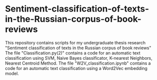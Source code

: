 # Sentiment-classification-of-texts-in-the-Russian-corpus-of-book-reviews
This repository contains scripts for my undergraduate thesis research "Sentiment classification of texts in the Russian corpus of book reviews"
The file "Classification.py(2)" contains a code for an automatic text classification using SVM, Naive Bayes classificator, K-nearest Neighbors, Nearest Centroid Method.
The file "W2V_classification.ipynb" contains a code for an automatic text classification using a Word2Vec embedding model.

